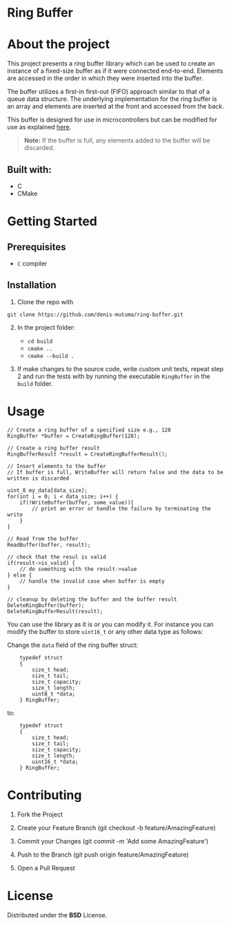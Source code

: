 # Ring Buffer

# About the project

This project presents a ring buffer library which can be used to create an instance of a fixed-size buffer as if it were connected end-to-end. Elements are accessed in the order in which they were inserted into the buffer.

The buffer utilizes a first-in first-out (FIFO) approach similar to that of a queue data structure. The underlying implementation for the ring buffer is an array and elements are inserted at the front and accessed from the back.

This buffer is designed for use in microcontrollers but can be modified for use as explained [here](#usage).

> **Note:** If the buffer is full, any elements added to the buffer will be discarded.

## Built with:
 - C
 - CMake

# Getting Started

## Prerequisites  

- `C` compiler

## Installation
1. Clone the repo with
```
git clone https://github.com/denis-mutuma/ring-buffer.git
```

2. In the project folder:
   -  `cd build`
   -  `cmake ..`
   -  `cmake --build .`

3. If make changes to the source code, write custom unit tests, repeat step 2 and run the tests with by running the executable `RingBuffer` in the `build` folder. 

# Usage

```
// Create a ring buffer of a specified size e.g., 128
RingBuffer *buffer = CreateRingBuffer(128);

// Create a ring buffer result
RingBufferResult *result = CreateRingBufferResult();

// Insert elements to the buffer
// If buffer is full, WriteBuffer will return false and the data to be written is discarded

uint_8 my_data[data_size];
for(int i = 0; i < data_size; i++) {
    if(!WriteBuffer(buffer, some_value)){
        // print an error or handle the failure by terminating the write
    }
}

// Read from the buffer
ReadBuffer(buffer, result);

// check that the resul is valid
if(result->is_valid) {
    // do something with the result->value
} else {
    // handle the invalid case when buffer is empty
}

// cleanup by deleting the buffer and the buffer result
DeleteRingBuffer(buffer);
DeleteRingBufferResult(result);
```


You can use the library as it is or you can modify it. For instance you can modify the buffer to store `uint16_t` or any other data type as follows:

Change the `data` field of the ring buffer struct:
```
    typedef struct
    {
        size_t head;
        size_t tail;
        size_t capacity;
        size_t length;
        uint8_t *data;
    } RingBuffer;
```
to:

```
    typedef struct
    {
        size_t head;
        size_t tail;
        size_t capacity;
        size_t length;
        uint16_t *data;
    } RingBuffer;
```

# Contributing

1. Fork the Project

2. Create your Feature Branch (git checkout -b feature/AmazingFeature)

3. Commit your Changes (git commit -m 'Add some AmazingFeature')

4. Push to the Branch (git push origin feature/AmazingFeature)

5. Open a Pull Request

# License

Distributed under the **BSD** License.
